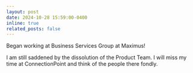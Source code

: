 ```yaml
---
layout: post
date: 2024-10-28 15:59:00-0400
inline: true
related_posts: false
---
```


Began working at Business Services Group at Maximus!

I am still saddened by the dissolution of the Product Team. I will miss my time at ConnectionPoint and think of the people there fondly.
